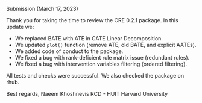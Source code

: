 Submission (March 17, 2023)

Thank you for taking the time to review the CRE 0.2.1 package. In this update we:

- We replaced BATE with ATE in CATE Linear Decomposition.
- We updated `plot()` function (remove ATE, old BATE, and explicit AATEs).
- We added code of conduct to the package.
- We fixed a bug with rank-deficient rule matrix issue (redundant rules).
- We fixed a bug with intervention variables filtering (ordered filtering).

All tests and checks were successful. We also checked the package on rhub. 

Best regards, 
Naeem Khoshnevis
RCD - HUIT
Harvard University
